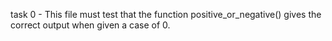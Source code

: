 task 0 -  This file must test that the function positive_or_negative() gives the correct output when given a case of 0.